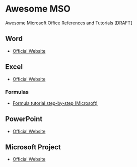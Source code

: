 # Awesome MSO
Awesome Microsoft Office References and Tutorials
[DRAFT]

## Word
* [Official Website](https://products.office.com/en-us/word)


## Excel
* [Official Website](https://products.office.com/en-us/excel)

### Formulas
* [Formula tutorial step-by-step (Microsoft)](https://query.prod.cms.rt.microsoft.com/cms/api/am/binary/RE27QqD)

## PowerPoint
* [Official Website](https://products.office.com/en-us/powerpoint)

## Microsoft Project
* [Official Website](https://products.office.com/en-us/project/project-and-portfolio-management-software)
